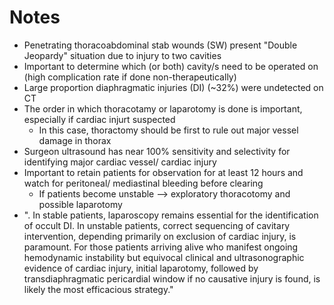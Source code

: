 # Notes

- Penetrating thoracoabdominal stab wounds (SW) present "Double Jeopardy" situation due to injury to two cavities
- Important to determine which (or both) cavity/s need to be operated on (high complication rate if done non-therapeutically)
- Large proportion diaphragmatic injuries (DI) (~32%) were undetected on CT
- The order in which thoracotamy or laparotomy is done is important, especially if cardiac injurt suspected
    - In this case, thoractomy should be first to rule out major vessel damage in thorax
- Surgeon ultrasound has near 100% sensitivity and selectivity for identifying major cardiac vessel/ cardiac injury
- Important to retain patients for observation for at least 12 hours and watch for peritoneal/ mediastinal bleeding before clearing
    - If patients become unstable --> exploratory thoracotomy and possible laparotomy
- ". In stable patients, laparoscopy remains essential for the
identification of occult DI. In unstable patients, correct sequencing of cavitary intervention, depending primarily on exclusion of cardiac injury, is paramount. For those patients
arriving alive who manifest ongoing hemodynamic instability
but equivocal clinical and ultrasonographic evidence of cardiac injury, initial laparotomy, followed by transdiaphragmatic
pericardial window if no causative injury is found, is likely the
most efficacious strategy."